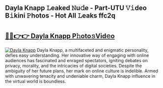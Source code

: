 ## Dayla Knapp 𝙻eaked 𝙽u𝚍e - Part-UTU 𝚅𝚒deo B𝚒kini 𝙿hotos - Hot All 𝙻eaks ffc2q

# <h2><a href="http://ld58lg4.urlbe.top/?page=Dayla+Knapp">🔗🔗👉👉 Dayla Knapp P𝚑oto𝚜Vid𝚎o</a></h2>

[![Dayla Knapp](https://i.imgur.com/eBuTRDB.gif)](http://ld58lg4.urlbe.top/?page=Dayla+Knapp)
Dayla Knapp, a multifaceted and enigmatic personality, defies easy understanding. Her innovative way of engaging with online audiences has fascinated and enraged spectators, igniting debates on privacy, morality, and the intricacies of digital societies. Despite the ambiguity of her future plans, her mark on online culture is indelible. Armed with unwavering tenacity and undeniable charm, Dayla Knapp influence in the virtual world is boundless.
